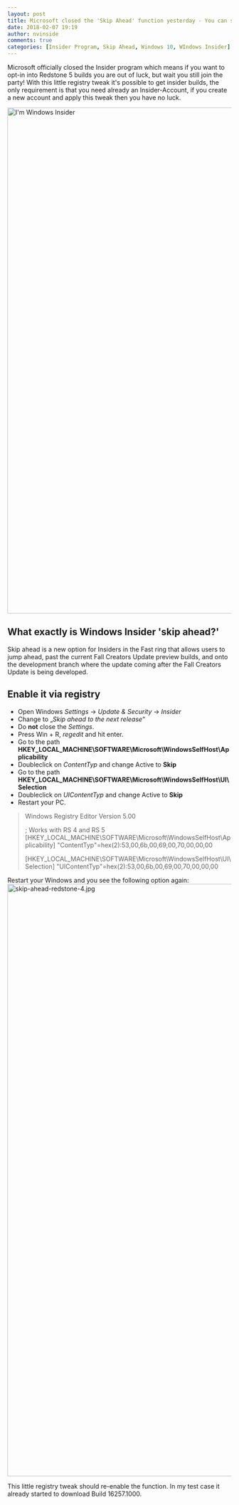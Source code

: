 ```yaml
---
layout: post
title: Microsoft closed the 'Skip Ahead' function yesterday - You can still join!
date: 2018-02-07 19:19
author: nvinside
comments: true
categories: [Insider Program, Skip Ahead, Windows 10, WIndows Insider]
---
```

Microsoft officially closed the Insider program which means if you want to opt-in into Redstone 5 builds you are out of luck, but wait you still join the party! With this little registry tweak it's possible to get insider builds, the only requirement is that you need already an Insider-Account, if you create a new account and apply this tweak then you have no luck.

<img class="alignnone size-full wp-image-2706" src="https://chefkochblog.files.wordpress.com/2018/02/microsoft-celebrates-the-one-year-anniversary-of-the-windows-insider-program-493314-2.jpg" alt="I'm Windows Insider" width="1909" height="1137" />

<h2><!--more-->
What exactly is Windows Insider 'skip ahead?'</h2>

Skip ahead is a new option for Insiders in the Fast ring that allows users to jump ahead, past the current Fall Creators Update preview builds, and onto the development branch where the update coming after the Fall Creators Update is being developed.

<h2>Enable it via registry</h2>

<ul>
    <li>Open Windows <em>Settings</em> -&gt; <em>Update &amp; Security</em> -&gt; <em>Insider</em></li>
    <li>Change to „<em>Skip ahead to the next release</em>“</li>
    <li>Do <strong>not</strong> close the <em>Settings</em>.</li>
    <li>Press Win + R, <em>regedit</em> and hit enter.</li>
    <li>Go to the path <strong>HKEY_LOCAL_MACHINE\SOFTWARE\Microsoft\WindowsSelfHost\Applicability</strong></li>
    <li>Doubleclick on <em>ContentTyp</em> and change Active to <strong>Skip</strong></li>
    <li>Go to the path <strong>HKEY_LOCAL_MACHINE\SOFTWARE\Microsoft\WindowsSelfHost\UI\Selection</strong></li>
    <li>Doubleclick on <em>UIContentTyp</em> and change Active to <strong>Skip</strong></li>
    <li>Restart your PC.</li>
</ul>

<blockquote>Windows Registry Editor Version 5.00

; Works with RS 4 and RS 5
[HKEY_LOCAL_MACHINE\SOFTWARE\Microsoft\WindowsSelfHost\Applicability]
"ContentTyp"=hex(2):53,00,6b,00,69,00,70,00,00,00

[HKEY_LOCAL_MACHINE\SOFTWARE\Microsoft\WindowsSelfHost\UI\Selection]
"UIContentTyp"=hex(2):53,00,6b,00,69,00,70,00,00,00</blockquote>

Restart your Windows and you see the following option again:
<img class="alignnone size-full wp-image-2707" src="https://chefkochblog.files.wordpress.com/2018/02/skip-ahead-redstone-4.jpg" alt="skip-ahead-redstone-4.jpg" width="1799" height="1331" />

This little registry tweak should re-enable the function. In my test case it already started to download Build 16257.1000.
